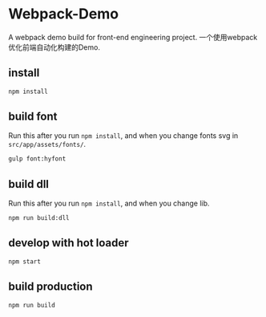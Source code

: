 # Webpack-Demo

A webpack demo build for front-end engineering project.
一个使用webpack优化前端自动化构建的Demo.

## install

```sh
npm install
```

## build font

Run this after you run `npm install`, and when you change fonts svg in `src/app/assets/fonts/`.

```sh
gulp font:hyfont
```

## build dll

Run this after you run `npm install`, and when you change lib.

```sh
npm run build:dll
```

## develop with hot loader

```sh
npm start
```

## build production

```sh
npm run build
```